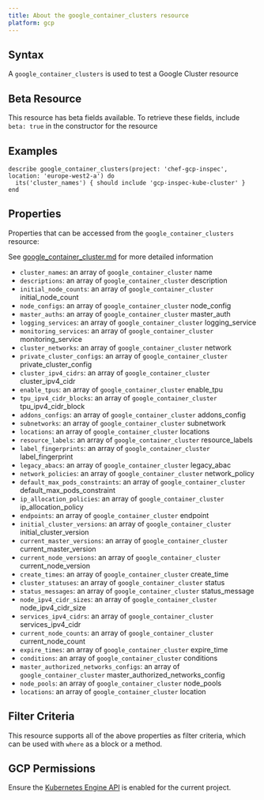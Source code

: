 ```yaml
---
title: About the google_container_clusters resource
platform: gcp
---
```


## Syntax
A `google_container_clusters` is used to test a Google Cluster resource


## Beta Resource
This resource has beta fields available. To retrieve these fields, include `beta: true` in the constructor for the resource

## Examples
```
describe google_container_clusters(project: 'chef-gcp-inspec', location: 'europe-west2-a') do
  its('cluster_names') { should include 'gcp-inspec-kube-cluster' }
end
```

## Properties
Properties that can be accessed from the `google_container_clusters` resource:

See [google_container_cluster.md](google_container_cluster.md) for more detailed information
  * `cluster_names`: an array of `google_container_cluster` name
  * `descriptions`: an array of `google_container_cluster` description
  * `initial_node_counts`: an array of `google_container_cluster` initial_node_count
  * `node_configs`: an array of `google_container_cluster` node_config
  * `master_auths`: an array of `google_container_cluster` master_auth
  * `logging_services`: an array of `google_container_cluster` logging_service
  * `monitoring_services`: an array of `google_container_cluster` monitoring_service
  * `cluster_networks`: an array of `google_container_cluster` network
  * `private_cluster_configs`: an array of `google_container_cluster` private_cluster_config
  * `cluster_ipv4_cidrs`: an array of `google_container_cluster` cluster_ipv4_cidr
  * `enable_tpus`: an array of `google_container_cluster` enable_tpu
  * `tpu_ipv4_cidr_blocks`: an array of `google_container_cluster` tpu_ipv4_cidr_block
  * `addons_configs`: an array of `google_container_cluster` addons_config
  * `subnetworks`: an array of `google_container_cluster` subnetwork
  * `locations`: an array of `google_container_cluster` locations
  * `resource_labels`: an array of `google_container_cluster` resource_labels
  * `label_fingerprints`: an array of `google_container_cluster` label_fingerprint
  * `legacy_abacs`: an array of `google_container_cluster` legacy_abac
  * `network_policies`: an array of `google_container_cluster` network_policy
  * `default_max_pods_constraints`: an array of `google_container_cluster` default_max_pods_constraint
  * `ip_allocation_policies`: an array of `google_container_cluster` ip_allocation_policy
  * `endpoints`: an array of `google_container_cluster` endpoint
  * `initial_cluster_versions`: an array of `google_container_cluster` initial_cluster_version
  * `current_master_versions`: an array of `google_container_cluster` current_master_version
  * `current_node_versions`: an array of `google_container_cluster` current_node_version
  * `create_times`: an array of `google_container_cluster` create_time
  * `cluster_statuses`: an array of `google_container_cluster` status
  * `status_messages`: an array of `google_container_cluster` status_message
  * `node_ipv4_cidr_sizes`: an array of `google_container_cluster` node_ipv4_cidr_size
  * `services_ipv4_cidrs`: an array of `google_container_cluster` services_ipv4_cidr
  * `current_node_counts`: an array of `google_container_cluster` current_node_count
  * `expire_times`: an array of `google_container_cluster` expire_time
  * `conditions`: an array of `google_container_cluster` conditions
  * `master_authorized_networks_configs`: an array of `google_container_cluster` master_authorized_networks_config
  * `node_pools`: an array of `google_container_cluster` node_pools
  * `locations`: an array of `google_container_cluster` location

## Filter Criteria
This resource supports all of the above properties as filter criteria, which can be used
with `where` as a block or a method.

## GCP Permissions

Ensure the [Kubernetes Engine API](https://console.cloud.google.com/apis/library/container.googleapis.com/) is enabled for the current project.
